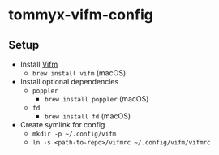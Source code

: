 # tommyx-vifm-config

## Setup
- Install [Vifm](https://vifm.info/)
    - `brew install vifm` (macOS)
- Install optional dependencies
    - `poppler`
        - `brew install poppler` (macOS)
    - `fd`
        - `brew install fd` (macOS)
- Create symlink for config
    - `mkdir -p ~/.config/vifm`
    - `ln -s <path-to-repo>/vifmrc ~/.config/vifm/vifmrc`
